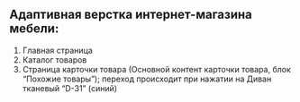## Адаптивная верстка интернет-магазина мебели:

1. Главная страница
2. Каталог товаров
3. Страница карточки товара (Основной контент карточки товара, блок “Похожие товары”); переход происходит при нажатии на Диван тканевый “D-31” (синий)
